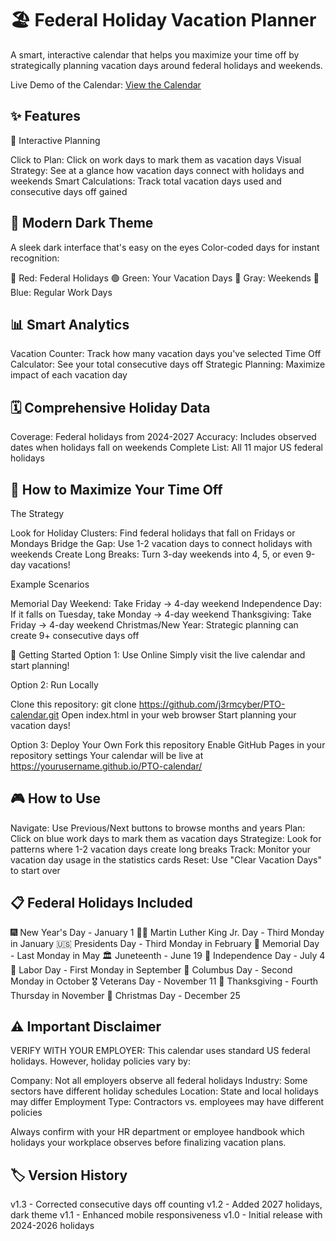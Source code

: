# 🏖️ Federal Holiday Vacation Planner
A smart, interactive calendar that helps you maximize your time off by strategically planning vacation days around federal holidays and weekends.

Live Demo of the Calendar:
[View the Calendar](https://j3rmcyber.github.io/PTO-calendar/)

## ✨ Features
📅 Interactive Planning

Click to Plan: Click on work days to mark them as vacation days
Visual Strategy: See at a glance how vacation days connect with holidays and weekends
Smart Calculations: Track total vacation days used and consecutive days off gained

## 🎨 Modern Dark Theme

A sleek dark interface that's easy on the eyes
Color-coded days for instant recognition:

🔴 Red: Federal Holidays
🟢 Green: Your Vacation Days
🔘 Gray: Weekends
🔵 Blue: Regular Work Days

## 📊 Smart Analytics

Vacation Counter: Track how many vacation days you've selected
Time Off Calculator: See your total consecutive days off
Strategic Planning: Maximize impact of each vacation day

## 🗓️ Comprehensive Holiday Data

Coverage: Federal holidays from 2024-2027
Accuracy: Includes observed dates when holidays fall on weekends
Complete List: All 11 major US federal holidays

## 🎯 How to Maximize Your Time Off
The Strategy

Look for Holiday Clusters: Find federal holidays that fall on Fridays or Mondays
Bridge the Gap: Use 1-2 vacation days to connect holidays with weekends
Create Long Breaks: Turn 3-day weekends into 4, 5, or even 9-day vacations!

Example Scenarios

Memorial Day Weekend: Take Friday → 4-day weekend
Independence Day: If it falls on Tuesday, take Monday → 4-day weekend
Thanksgiving: Take Friday → 4-day weekend
Christmas/New Year: Strategic planning can create 9+ consecutive days off

🚀 Getting Started
Option 1: Use Online
Simply visit the live calendar and start planning!

Option 2: Run Locally

Clone this repository:
git clone https://github.com/j3rmcyber/PTO-calendar.git
Open index.html in your web browser
Start planning your vacation days!

Option 3: Deploy Your Own
Fork this repository
Enable GitHub Pages in your repository settings
Your calendar will be live at https://yourusername.github.io/PTO-calendar/

## 🎮 How to Use

Navigate: Use Previous/Next buttons to browse months and years
Plan: Click on blue work days to mark them as vacation days
Strategize: Look for patterns where 1-2 vacation days create long breaks
Track: Monitor your vacation day usage in the statistics cards
Reset: Use "Clear Vacation Days" to start over

## 📋 Federal Holidays Included

🎆 New Year's Day - January 1
👨‍💼 Martin Luther King Jr. Day - Third Monday in January
🇺🇸 Presidents Day - Third Monday in February
🌺 Memorial Day - Last Monday in May
🏛️ Juneteenth - June 19
🎇 Independence Day - July 4
👷 Labor Day - First Monday in September
🧭 Columbus Day - Second Monday in October
🎖️ Veterans Day - November 11
🦃 Thanksgiving - Fourth Thursday in November
🎄 Christmas Day - December 25

## ⚠️ Important Disclaimer
VERIFY WITH YOUR EMPLOYER: This calendar uses standard US federal holidays. However, holiday policies vary by:

Company: Not all employers observe all federal holidays
Industry: Some sectors have different holiday schedules
Location: State and local holidays may differ
Employment Type: Contractors vs. employees may have different policies

Always confirm with your HR department or employee handbook which holidays your workplace observes before finalizing vacation plans.

## 🏷️ Version History
v1.3 - Corrected consecutive days off counting
v1.2 - Added 2027 holidays, dark theme
v1.1 - Enhanced mobile responsiveness
v1.0 - Initial release with 2024-2026 holidays
